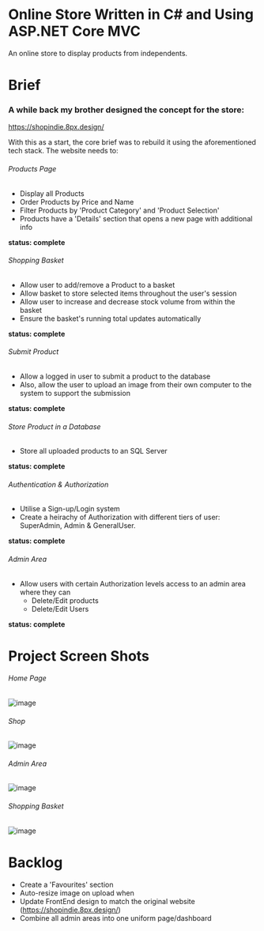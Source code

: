 # Online Store Written in C# and Using ASP.NET Core MVC
An online store to display products from independents.

# Brief
### A while back my brother designed the concept for the store:
https://shopindie.8px.design/

With this as a start, the core brief was to rebuild it using the aforementioned tech stack. The website needs to:

###### Products Page

- Display all Products
- Order Products by Price and Name
- Filter Products by 'Product Category' and 'Product Selection'
- Products have a 'Details' section that opens a new page with additional info

**status: complete**

###### Shopping Basket

- Allow user to add/remove a Product to a basket
- Allow basket to store selected items throughout the user's session
- Allow user to increase and decrease stock volume from within the basket
- Ensure the basket's running total updates automatically

**status: complete**

###### Submit Product

- Allow a logged in user to submit a product to the database
- Also, allow the user to upload an image from their own computer to the system to support the submission

**status: complete**

###### Store Product in a Database

- Store all uploaded products to an SQL Server

**status: complete**

###### Authentication & Authorization

- Utilise a Sign-up/Login system
- Create a heirachy of Authorization with different tiers of user: SuperAdmin, Admin & GeneralUser.

**status: complete**

###### Admin Area

- Allow users with certain Authorization levels access to an admin area where they can
  - Delete/Edit products
  - Delete/Edit Users

**status: complete**

# Project Screen Shots
###### Home Page
![image](https://user-images.githubusercontent.com/49981579/84633944-086a0400-aee9-11ea-984d-886a7ddb8af1.png)

###### Shop
![image](https://user-images.githubusercontent.com/49981579/84634045-29325980-aee9-11ea-997e-4d23d479b972.png)

###### Admin Area
![image](https://user-images.githubusercontent.com/49981579/84634151-53841700-aee9-11ea-8ef1-98326c0bdebe.png)

###### Shopping Basket
![image](https://user-images.githubusercontent.com/49981579/84634226-6eef2200-aee9-11ea-9437-8dfbefb87f53.png)


# Backlog
- Create a 'Favourites' section
- Auto-resize image on upload when
- Update FrontEnd design to match the original website (https://shopindie.8px.design/)
- Combine all admin areas into one uniform page/dashboard

